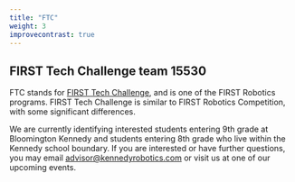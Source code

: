 ```yaml
---
title: "FTC"
weight: 3
improvecontrast: true
---
```


## FIRST Tech Challenge team 15530

FTC stands for [FIRST Tech Challenge](https://www.firstinspires.org/robotics/ftc), and is one of the FIRST Robotics programs.  FIRST Tech Challenge is similar to FIRST Robotics Competition, with some significant differences.


We are currently identifying interested students entering 9th grade at Bloomington Kennedy and students entering 8th grade who live within the Kennedy school boundary.   If you are interested or have further questions, you may email [advisor@kennedyrobotics.com](mailto:advisor@kennedyrobotics.com) or visit us at one of our upcoming events. <!-- TODO add link to our calendar -->